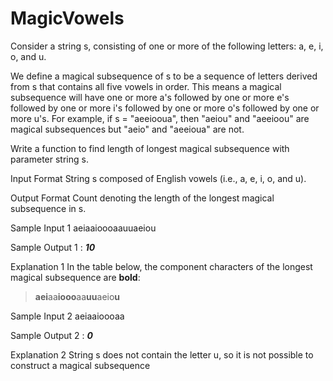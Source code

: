 # MagicVowels

Consider a string s, consisting of one or more of the following letters: a, e, i, o, and u.
 
We define a magical subsequence of s to be a sequence of letters derived from s that contains all five vowels in order. This means a magical subsequence will have one or more a's followed by one or more e's followed by one or more i's followed by one or more o's followed by one or more u's. For example, if s = "aeeiooua", then "aeiou" and "aeeioou" are magical subsequences but "aeio" and "aeeioua" are not.
 
Write a function to find length of longest magical subsequence with parameter string s.
 
Input Format
String s composed of English vowels (i.e., a, e, i, o, and u).
 
Output Format
Count denoting the length of the longest magical subsequence in s.
 
Sample Input 1
aeiaaioooaauuaeiou
 
Sample Output 1 : **_10_**
 
Explanation 1
In the table below, the component characters of the longest magical subsequence are **bold**:

> **aei**aa**iooo**aa**uu**aeio**u**

 
Sample Input 2
aeiaaioooaa
 
Sample Output 2 : **_0_**
 
Explanation 2
String s does not contain the letter u, so it is not possible to construct a magical subsequence
